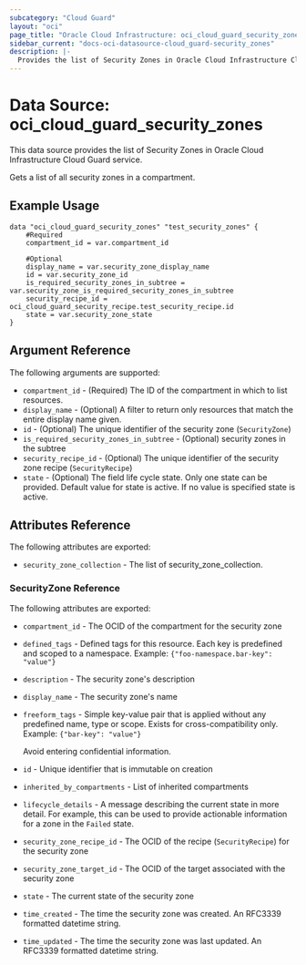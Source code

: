 ```yaml
---
subcategory: "Cloud Guard"
layout: "oci"
page_title: "Oracle Cloud Infrastructure: oci_cloud_guard_security_zones"
sidebar_current: "docs-oci-datasource-cloud_guard-security_zones"
description: |-
  Provides the list of Security Zones in Oracle Cloud Infrastructure Cloud Guard service
---
```


# Data Source: oci_cloud_guard_security_zones
This data source provides the list of Security Zones in Oracle Cloud Infrastructure Cloud Guard service.

Gets a list of all security zones in a compartment.


## Example Usage

```hcl
data "oci_cloud_guard_security_zones" "test_security_zones" {
	#Required
	compartment_id = var.compartment_id

	#Optional
	display_name = var.security_zone_display_name
	id = var.security_zone_id
	is_required_security_zones_in_subtree = var.security_zone_is_required_security_zones_in_subtree
	security_recipe_id = oci_cloud_guard_security_recipe.test_security_recipe.id
	state = var.security_zone_state
}
```

## Argument Reference

The following arguments are supported:

* `compartment_id` - (Required) The ID of the compartment in which to list resources.
* `display_name` - (Optional) A filter to return only resources that match the entire display name given.
* `id` - (Optional) The unique identifier of the security zone (`SecurityZone`)
* `is_required_security_zones_in_subtree` - (Optional) security zones in the subtree
* `security_recipe_id` - (Optional) The unique identifier of the security zone recipe (`SecurityRecipe`)
* `state` - (Optional) The field life cycle state. Only one state can be provided. Default value for state is active. If no value is specified state is active.


## Attributes Reference

The following attributes are exported:

* `security_zone_collection` - The list of security_zone_collection.

### SecurityZone Reference

The following attributes are exported:

* `compartment_id` - The OCID of the compartment for the security zone
* `defined_tags` - Defined tags for this resource. Each key is predefined and scoped to a namespace. Example: `{"foo-namespace.bar-key": "value"}` 
* `description` - The security zone's description
* `display_name` - The security zone's name
* `freeform_tags` - Simple key-value pair that is applied without any predefined name, type or scope. Exists for cross-compatibility only. Example: `{"bar-key": "value"}`

	Avoid entering confidential information. 
* `id` - Unique identifier that is immutable on creation
* `inherited_by_compartments` - List of inherited compartments
* `lifecycle_details` - A message describing the current state in more detail. For example, this can be used to provide actionable information for a zone in the `Failed` state.
* `security_zone_recipe_id` - The OCID of the recipe (`SecurityRecipe`) for the security zone
* `security_zone_target_id` - The OCID of the target associated with the security zone
* `state` - The current state of the security zone
* `time_created` - The time the security zone was created. An RFC3339 formatted datetime string.
* `time_updated` - The time the security zone was last updated. An RFC3339 formatted datetime string.

